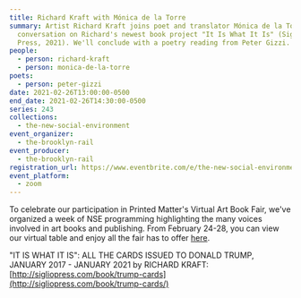 ```yaml
---
title: Richard Kraft with Mónica de la Torre
summary: Artist Richard Kraft joins poet and translator Mónica de la Torre for a
  conversation on Richard's newest book project "It Is What It Is" (Siglio
  Press, 2021). We'll conclude with a poetry reading from Peter Gizzi.
people:
  - person: richard-kraft
  - person: monica-de-la-torre
poets:
  - person: peter-gizzi
date: 2021-02-26T13:00:00-0500
end_date: 2021-02-26T14:30:00-0500
series: 243
collections:
  - the-new-social-environment
event_organizer:
  - the-brooklyn-rail
event_producer:
  - the-brooklyn-rail
registration_url: https://www.eventbrite.com/e/the-new-social-environment-243-richard-kraft-with-monica-de-la-torre-tickets-141860916821
event_platform:
  - zoom
---
```

To celebrate our participation in Printed Matter's Virtual Art Book Fair, we've organized a week of NSE programming highlighting the many voices involved in art books and publishing. From February 24-28, you can view our virtual table and enjoy all the fair has to offer [here](http://pmvabf.org/).



"IT IS WHAT IT IS": ALL THE CARDS ISSUED TO DONALD TRUMP, JANUARY 2017 - JANUARY 2021
by RICHARD KRAFT: [http://sigliopress.com/book/trump-cards](http://sigliopress.com/book/trump-cards/)